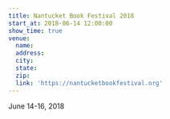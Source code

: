```yaml
---
title: Nantucket Book Festival 2018
start_at: 2018-06-14 12:00:00
show_time: true
venue:
  name:
  address:
  city:
  state:
  zip:
  link: 'https://nantucketbookfestival.org'
---
```



June 14-16, 2018

&nbsp;